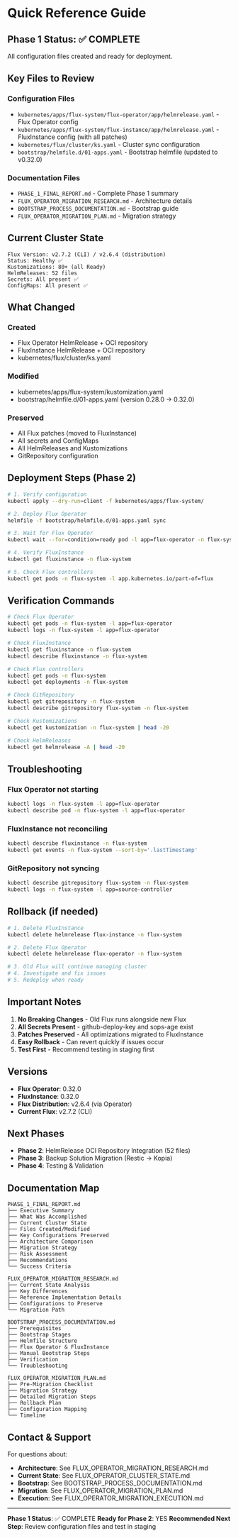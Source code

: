 # Quick Reference Guide

## Phase 1 Status: ✅ COMPLETE

All configuration files created and ready for deployment.

## Key Files to Review

### Configuration Files
- `kubernetes/apps/flux-system/flux-operator/app/helmrelease.yaml` - Flux Operator config
- `kubernetes/apps/flux-system/flux-instance/app/helmrelease.yaml` - FluxInstance config (with all patches)
- `kubernetes/flux/cluster/ks.yaml` - Cluster sync configuration
- `bootstrap/helmfile.d/01-apps.yaml` - Bootstrap helmfile (updated to v0.32.0)

### Documentation Files
- `PHASE_1_FINAL_REPORT.md` - Complete Phase 1 summary
- `FLUX_OPERATOR_MIGRATION_RESEARCH.md` - Architecture details
- `BOOTSTRAP_PROCESS_DOCUMENTATION.md` - Bootstrap guide
- `FLUX_OPERATOR_MIGRATION_PLAN.md` - Migration strategy

## Current Cluster State

```
Flux Version: v2.7.2 (CLI) / v2.6.4 (distribution)
Status: Healthy ✅
Kustomizations: 80+ (all Ready)
HelmReleases: 52 files
Secrets: All present ✅
ConfigMaps: All present ✅
```

## What Changed

### Created
- Flux Operator HelmRelease + OCI repository
- FluxInstance HelmRelease + OCI repository
- kubernetes/flux/cluster/ks.yaml

### Modified
- kubernetes/apps/flux-system/kustomization.yaml
- bootstrap/helmfile.d/01-apps.yaml (version 0.28.0 → 0.32.0)

### Preserved
- All Flux patches (moved to FluxInstance)
- All secrets and ConfigMaps
- All HelmReleases and Kustomizations
- GitRepository configuration

## Deployment Steps (Phase 2)

```bash
# 1. Verify configuration
kubectl apply --dry-run=client -f kubernetes/apps/flux-system/

# 2. Deploy Flux Operator
helmfile -f bootstrap/helmfile.d/01-apps.yaml sync

# 3. Wait for Flux Operator
kubectl wait --for=condition=ready pod -l app=flux-operator -n flux-system --timeout=300s

# 4. Verify FluxInstance
kubectl get fluxinstance -n flux-system

# 5. Check Flux controllers
kubectl get pods -n flux-system -l app.kubernetes.io/part-of=flux
```

## Verification Commands

```bash
# Check Flux Operator
kubectl get pods -n flux-system -l app=flux-operator
kubectl logs -n flux-system -l app=flux-operator

# Check FluxInstance
kubectl get fluxinstance -n flux-system
kubectl describe fluxinstance -n flux-system

# Check Flux controllers
kubectl get pods -n flux-system
kubectl get deployments -n flux-system

# Check GitRepository
kubectl get gitrepository -n flux-system
kubectl describe gitrepository flux-system -n flux-system

# Check Kustomizations
kubectl get kustomization -n flux-system | head -20

# Check HelmReleases
kubectl get helmrelease -A | head -20
```

## Troubleshooting

### Flux Operator not starting
```bash
kubectl logs -n flux-system -l app=flux-operator
kubectl describe pod -n flux-system -l app=flux-operator
```

### FluxInstance not reconciling
```bash
kubectl describe fluxinstance -n flux-system
kubectl get events -n flux-system --sort-by='.lastTimestamp'
```

### GitRepository not syncing
```bash
kubectl describe gitrepository flux-system -n flux-system
kubectl logs -n flux-system -l app=source-controller
```

## Rollback (if needed)

```bash
# 1. Delete FluxInstance
kubectl delete helmrelease flux-instance -n flux-system

# 2. Delete Flux Operator
kubectl delete helmrelease flux-operator -n flux-system

# 3. Old Flux will continue managing cluster
# 4. Investigate and fix issues
# 5. Redeploy when ready
```

## Important Notes

1. **No Breaking Changes** - Old Flux runs alongside new Flux
2. **All Secrets Present** - github-deploy-key and sops-age exist
3. **Patches Preserved** - All optimizations migrated to FluxInstance
4. **Easy Rollback** - Can revert quickly if issues occur
5. **Test First** - Recommend testing in staging first

## Versions

- **Flux Operator**: 0.32.0
- **FluxInstance**: 0.32.0
- **Flux Distribution**: v2.6.4 (via Operator)
- **Current Flux**: v2.7.2 (CLI)

## Next Phases

- **Phase 2**: HelmRelease OCI Repository Integration (52 files)
- **Phase 3**: Backup Solution Migration (Restic → Kopia)
- **Phase 4**: Testing & Validation

## Documentation Map

```
PHASE_1_FINAL_REPORT.md
├── Executive Summary
├── What Was Accomplished
├── Current Cluster State
├── Files Created/Modified
├── Key Configurations Preserved
├── Architecture Comparison
├── Migration Strategy
├── Risk Assessment
├── Recommendations
└── Success Criteria

FLUX_OPERATOR_MIGRATION_RESEARCH.md
├── Current State Analysis
├── Key Differences
├── Reference Implementation Details
├── Configurations to Preserve
└── Migration Path

BOOTSTRAP_PROCESS_DOCUMENTATION.md
├── Prerequisites
├── Bootstrap Stages
├── Helmfile Structure
├── Flux Operator & FluxInstance
├── Manual Bootstrap Steps
├── Verification
└── Troubleshooting

FLUX_OPERATOR_MIGRATION_PLAN.md
├── Pre-Migration Checklist
├── Migration Strategy
├── Detailed Migration Steps
├── Rollback Plan
├── Configuration Mapping
└── Timeline
```

## Contact & Support

For questions about:
- **Architecture**: See FLUX_OPERATOR_MIGRATION_RESEARCH.md
- **Current State**: See FLUX_OPERATOR_CLUSTER_STATE.md
- **Bootstrap**: See BOOTSTRAP_PROCESS_DOCUMENTATION.md
- **Migration**: See FLUX_OPERATOR_MIGRATION_PLAN.md
- **Execution**: See FLUX_OPERATOR_MIGRATION_EXECUTION.md

---

**Phase 1 Status**: ✅ COMPLETE
**Ready for Phase 2**: YES
**Recommended Next Step**: Review configuration files and test in staging

